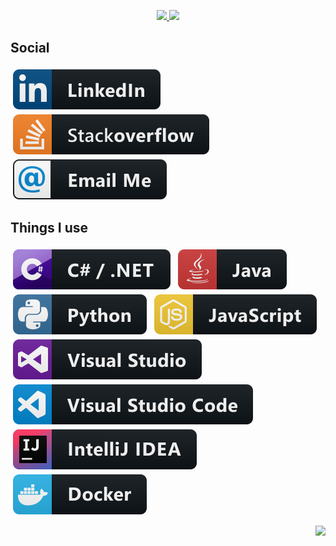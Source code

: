 <p align="center">
  <a href="#">
    <img src="https://i.imgur.com/XJbBVfw.png" />
  </a>
  <a href="#">
    <img src="https://github-readme-stats.vercel.app/api?username=zHaytam&show_icons=true&count_private=true&theme=onedark" />
  </a> 
</p>

## Social
<p align="left">
  <a href="https://www.linkedin.com/in/zanid-haytam">
    <img src="Resources/social/linkedin.svg" alt="Linkedin" style="vertical-align:top; margin:4px">
  </a>
  <a href="https://stackoverflow.com/users/5447084/haytam">
    <img src="Resources/social/stackoverflow.svg" alt="Linkedin" style="vertical-align:top; margin:4px">
  </a>
  <a href="mailto: haytam.zanid@gmail.com">
    <img src="Resources/social/email_me.svg" alt="Linkedin" style="vertical-align:top; margin:4px">
  </a>  
</p>

## Things I use
<p align="left">
  <img src="Resources/dev/languages/csharp_dotnet.svg" alt="C# / .NET" style="vertical-align:top; margin:4px">
  <img src="Resources/dev/languages/java.svg" alt="Java" style="vertical-align:top; margin:4px">
  <img src="Resources/dev/languages/python.svg" alt="Python" style="vertical-align:top; margin:4px">
  <img src="Resources/dev/languages/js.svg" alt="Javascript" style="vertical-align:top; margin:4px">
  <img src="Resources/dev/tools/visualstudio.svg" alt="Visual Studio" style="vertical-align:top; margin:4px">
  <img src="Resources/dev/tools/visualstudio_code.svg" alt="Visual Studio Code" style="vertical-align:top; margin:4px">
  <img src="Resources/dev/tools/jetbrains_intellij.svg" alt="Intellij" style="vertical-align:top; margin:4px">
  <img src="Resources/dev/tools/docker.svg" alt="Docker" style="vertical-align:top; margin:4px">
</p>

<p align="right">
  <img src="https://estruyf-github.azurewebsites.net/api/VisitorHit?user=zHaytam&countColorcountColor&countColor=%237B1E7A">
</p>

